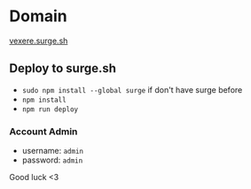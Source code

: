 # Domain
[vexere.surge.sh](https://vexere.surge.sh)

## Deploy to surge.sh

- `sudo npm install --global surge` if don't have surge before
- `npm install`
- `npm run deploy`

### Account Admin
- username: `admin`
- password: `admin`

Good luck <3
